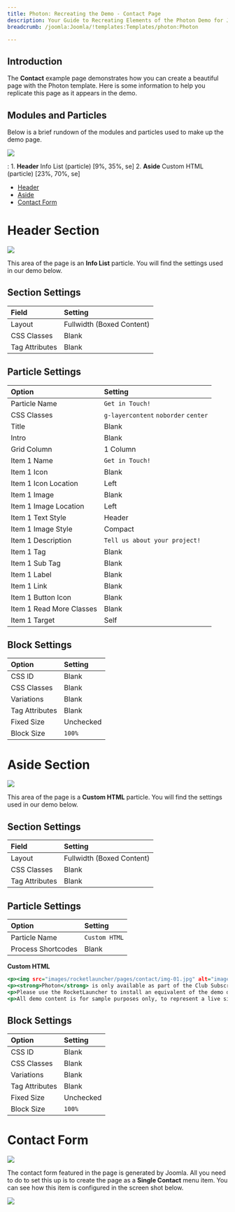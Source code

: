 ```yaml
---
title: Photon: Recreating the Demo - Contact Page
description: Your Guide to Recreating Elements of the Photon Demo for Joomla
breadcrumb: /joomla:Joomla/!templates:Templates/photon:Photon

---
```


## Introduction

The **Contact** example page demonstrates how you can create a beautiful page with the Photon template. Here is some information to help you replicate this page as it appears in the demo.

## Modules and Particles

Below is a brief rundown of the modules and particles used to make up the demo page.

![](assets/page_contact.jpeg)

:   1. **Header** Info List (particle) [9%, 35%, se]
    2. **Aside** Custom HTML (particle) [23%, 70%, se]

* [Header](#header-section)
* [Aside](#aside-section)
* [Contact Form](#contact-form)

# Header Section

![](assets/page_contact_1.jpeg)

This area of the page is an **Info List** particle. You will find the settings used in our demo below.

## Section Settings

| Field          | Setting                   |
| :-----         | :-----                    |
| Layout         | Fullwidth (Boxed Content) |
| CSS Classes    | Blank                     |
| Tag Attributes | Blank                     |

## Particle Settings

| Option                   | Setting                              |
| :-----                   | :-----                               |
| Particle Name            | `Get in Touch!`                      |
| CSS Classes              | `g-layercontent` `noborder` `center` |
| Title                    | Blank                                |
| Intro                    | Blank                                |
| Grid Column              | 1 Column                             |
| Item 1 Name              | `Get in Touch!`                      |
| Item 1 Icon              | Blank                                |
| Item 1 Icon Location     | Left                                 |
| Item 1 Image             | Blank                                |
| Item 1 Image Location    | Left                                 |
| Item 1 Text Style        | Header                               |
| Item 1 Image Style       | Compact                              |
| Item 1 Description       | `Tell us about your project!`        |
| Item 1 Tag               | Blank                                |
| Item 1 Sub Tag           | Blank                                |
| Item 1 Label             | Blank                                |
| Item 1 Link              | Blank                                |
| Item 1 Button Icon       | Blank                                |
| Item 1 Read More Classes | Blank                                |
| Item 1 Target            | Self                                 |

## Block Settings

| Option         | Setting   |
| :-----         | :-----    |
| CSS ID         | Blank     |
| CSS Classes    | Blank     |
| Variations     | Blank     |
| Tag Attributes | Blank     |
| Fixed Size     | Unchecked |
| Block Size     | `100%`    |

# Aside Section

![](assets/page_contact_2.jpeg)

This area of the page is a **Custom HTML** particle. You will find the settings used in our demo below.

## Section Settings

| Field          | Setting                   |
| :-----         | :-----                    |
| Layout         | Fullwidth (Boxed Content) |
| CSS Classes    | Blank                     |
| Tag Attributes | Blank                     |

## Particle Settings

| Option             | Setting       |
| :-----             | :-----        |
| Particle Name      | `Custom HTML` |
| Process Shortcodes | Blank         |

**Custom HTML**

~~~ .html
<p><img src="images/rocketlauncher/pages/contact/img-01.jpg" alt="image"></p>
<p><strong>Photon</strong> is only available as part of the Club Subscription.</p>
<p>Please use the RocketLauncher to install an equivalent of the demo onto your site.</p>
<p>All demo content is for sample purposes only, to represent a live site.</p>
~~~

## Block Settings

| Option         | Setting   |
| :-----         | :-----    |
| CSS ID         | Blank     |
| CSS Classes    | Blank     |
| Variations     | Blank     |
| Tag Attributes | Blank     |
| Fixed Size     | Unchecked |
| Block Size     | `100%`    |

# Contact Form

![](assets/page_contact_3.jpeg)

The contact form featured in the page is generated by Joomla. All you need to do to set this up is to create the page as a **Single Contact** menu item. You can see how this item is configured in the screen shot below. 

![](assets/page_contact_4.jpeg)

